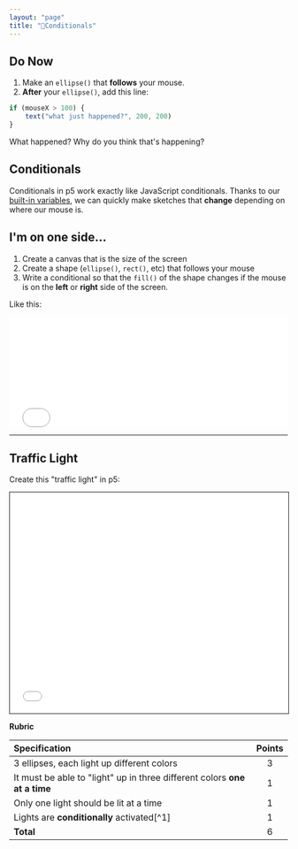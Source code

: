 ```yaml
---
layout: "page"
title: "🚦Conditionals"
---
```


## Do Now
1. Make an `ellipse()` that **follows** your mouse.
2. **After** your `ellipse()`, add this line:

```javascript
if (mouseX > 100) {
    text("what just happened?", 200, 200)
}
```

What happened? Why do you think that's happening?

## Conditionals
Conditionals in p5 work exactly like JavaScript conditionals. Thanks to our [built-in variables](http://bsk.education/CreativeCodingCreativeTeachers/2017/05/18/interaction/), we can quickly make sketches that **change** depending on where our mouse is.


## I'm on one side...
1. Create a canvas that is the size of the screen
2. Create a shape (`ellipse()`, `rect()`, etc) that follows your mouse
3. Write a conditional so that the `fill()` of the shape changes if the mouse is on the **left** or **right** side of the screen.

Like this:

<iframe src="{{ site.baseurl }}/Code_Examples/left_right/index.html" width="100%" height="200px" style="border:none"></iframe>

---

## Traffic Light

Create this "traffic light" in p5:

<iframe src="{{ site.baseurl }}/Code_Examples/TrafficLight" width="100%" height="400px" style="border:solid 1px"></iframe>

**Rubric**

| Specification                                                             | Points |
|:--------------------------------------------------------------------------|:------:|
| 3 ellipses, each light up different colors                                |   3    |
| It must be able to "light" up in three different colors **one at a time** |   1    |
| Only one light should be lit at a time                                    |   1    |
| Lights are **conditionally** activated[^1]                                |   1    |
| **Total**                                                                 |   6    |
